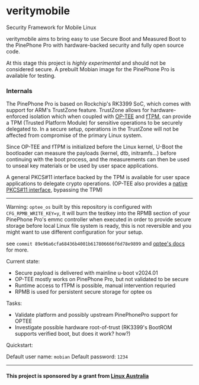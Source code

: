 # veritymobile

Security Framework for Mobile Linux

veritymobile aims to bring easy to use Secure Boot and Measured Boot to the PinePhone Pro with hardware-backed security and fully open source code.

At this stage this project is *highly experimental* and should not be considered secure. A prebuilt Mobian image for the PinePhone Pro is available for testing.


### Internals

The PinePhone Pro is based on Rockchip's RK3399 SoC, which comes with support for ARM's TrustZone feature. TrustZone allows for hardware-enforced isolation which when coupled with [OP-TEE][1] and [fTPM][2], can provide a TPM (Trusted Platform Module) for sensitive operations to be securely delegated to. In a secure setup, operations in the TrustZone will not be affected from compromise of the primary Linux system.

Since OP-TEE and fTPM is initialized before the Linux kernel, U-Boot the bootloader can measure the payloads (kernel, dtb, initramfs...) before continuing with the boot process, and the measurements can then be used to unseal key materials or be used by user space applications.

A general PKCS#11 interface backed by the TPM is available for user space applications to delegate crypto operations. (OP-TEE also provides a [native PKCS#11 interface][4], bypassing the TPM)

----------

Warning: `optee_os` built by this repository is configured with `CFG_RPMB_WRITE_KEY=y`, it will burn the testkey into the RPMB section of your PinePhone Pro's emmc controller when executed in order to provide secure storage before local Linux file system is ready, this is not reversible and you might want to use different configuration for your setup.

see `commit 89e96a6cfa68436b4001b617806666f6d78e9899` and [optee's docs][3] for more.

Current state:

- Secure payload is delivered with mainline u-boot v2024.01
- OP-TEE mostly works on PinePhone Pro, but not validated to be secure
- Runtime access to fTPM is possible, manual intervention requried
- RPMB is used for persistent secure storage for optee os

Tasks:

- Validate platform and possibly upstream PinePhonePro support for OPTEE
- Investigate possible hardware root-of-trust (RK3399's BootROM supports verified boot, but does it work? how?)

Quickstart:

Default user name: `mobian`
Default password: `1234`

----------

#### This project is sponsored by a grant from [Linux Australia][5]

[1]: https://optee.readthedocs.io/en/latest/general/about.html
[2]: https://github.com/microsoft/MSRSec
[3]: https://optee.readthedocs.io/en/latest/architecture/secure_storage.html#rpmb-secure-storage
[4]: https://optee.readthedocs.io/en/latest/building/userland_integration.html
[5]: https://linux.org.au/grants/
